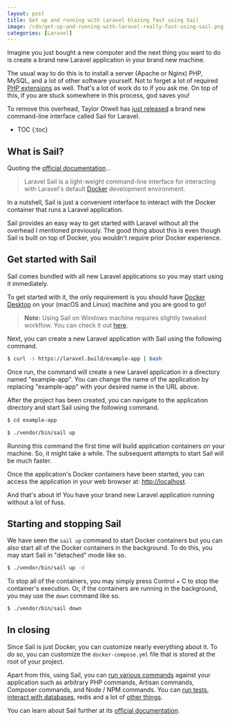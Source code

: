 ```yaml
---
layout: post
title: Get up and running with Laravel blazing fast using Sail 
image: /cdn/get-up-and-running-with-laravel-really-fast-using-sail.png
categories: [Laravel]
---
```


Imagine you just bought a new computer and the next thing you want to do is create a brand new Laravel application in your brand new machine.

The usual way to do this is to install a server (Apache or Nginx) PHP, MySQL, and a lot of other software yourself. Not to forget a lot of required [PHP extensions](https://www.php.net/manual/en/extensions.alphabetical.php) as well. That's a lot of work do to if you ask me. On top of this, if you are stuck somewhere in this process, god saves you!

To remove this overhead, Taylor Otwell has [just released](https://twitter.com/taylorotwell/status/1336357588791947264) a brand new command-line interface called Sail for Laravel.

* TOC
{:toc}

## What is Sail?

Quoting the [official documentation](https://laravel.com/docs/8.x/sail)...

> Laravel Sail is a light-weight command-line interface for interacting with Laravel's default [Docker](https://www.docker.com/) development environment.

In a nutshell, Sail is just a convenient interface to interact with the Docker container that runs a Laravel application.

Sail provides an easy way to get started with Laravel without all the overhead I mentioned previously. The good thing about this is even though Sail is built on top of Docker, you wouldn't require prior Docker experience.

## Get started with Sail

Sail comes bundled with all new Laravel applications so you may start using it immediately. 

To get started with it, the only requirement is you should have [Docker Desktop](https://www.docker.com/products/docker-desktop) on your (macOS and Linux) machine and you are good to go!

> **Note:** Using Sail on Windows machine requires slightly tweaked workflow. You can check it out [here](https://laravel.com/docs/8.x/installation#getting-started-on-windows).

Next, you can create a new Laravel application with Sail using the following command.

```bash
$ curl -s https://laravel.build/example-app | bash
```

Once run, the command will create a new Laravel application in a directory named "example-app". You can change the name of the application by replacing "example-app" with your desired name in the URL above.

After the project has been created, you can navigate to the application directory and start Sail using the following command.

```bash
$ cd example-app

$ ./vendor/bin/sail up
```

Running this command the first time will build application containers on your machine. So, it might take a while. The subsequent attempts to start Sail will be much faster.

Once the application's Docker containers have been started, you can access the application in your web browser at: [http://localhost](http://localhost/).

And that's about it! You have your brand new Laravel application running without a lot of fuss.

## Starting and stopping Sail

We have seen the `sail up` command to start Docker containers but you can also start all of the Docker containers in the background. To do this, you may start Sail in "detached" mode like so.

```bash
$ ./vendor/bin/sail up -d
```

To stop all of the containers, you may simply press Control + C to stop the container's execution. Or, if the containers are running in the background, you may use the `down` command like so.

```bash
$ ./vendor/bin/sail down
```

## In closing

Since Sail is just Docker, you can customize nearly everything about it. To do so, you can customize the `docker-compose.yml` file that is stored at the root of your project.

Apart from this, using Sail, you can [run various commands](https://laravel.com/docs/8.x/sail#executing-sail-commands) against your application such as arbitrary PHP commands, Artisan commands, Composer commands, and Node / NPM commands. You can [run tests](https://laravel.com/docs/8.x/sail#running-tests), [interact with databases](https://laravel.com/docs/8.x/sail#interacting-with-sail-databases), redis and a lot of [other things](https://laravel.com/docs/8.x/sail#previewing-emails).

You can learn about Sail further at its [official documentation](https://laravel.com/docs/8.x/sail).